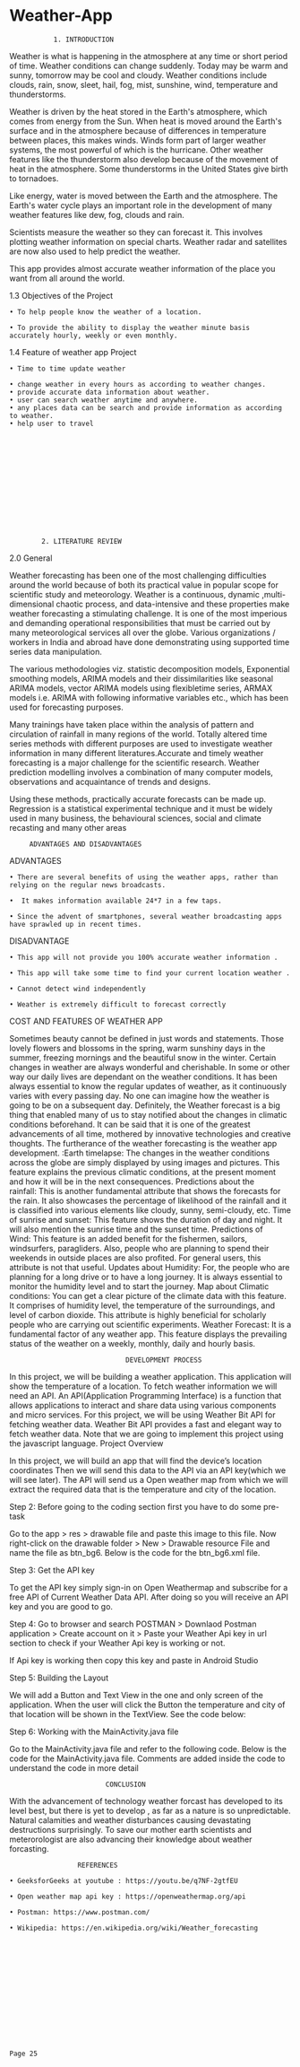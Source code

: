 # Weather-App
                           
                                                                                                                        
  
               1. INTRODUCTION

Weather is what is happening in the atmosphere at any time or short period of time. Weather conditions can change suddenly. Today may be warm and sunny, tomorrow may be cool and cloudy. Weather conditions include clouds, rain, snow, sleet, hail, fog, mist, sunshine, wind, temperature and thunderstorms.

Weather is driven by the heat stored in the Earth's atmosphere, which comes from energy from the Sun. When heat is moved around the Earth's surface and in the atmosphere because of differences in temperature between places, this makes winds. Winds form part of larger weather systems, the most powerful of which is the hurricane. Other weather features like the thunderstorm also develop because of the movement of heat in the atmosphere. Some thunderstorms in the United States give birth to tornadoes.

Like energy, water is moved between the Earth and the atmosphere. The Earth's water cycle plays an important role in the development of many weather features like dew, fog, clouds and rain.

Scientists measure the weather so they can forecast it. This involves plotting weather information on special charts. Weather radar and satellites are now also used to help predict the weather.

This app provides almost accurate weather information of the place you want from all around the world. 







                                                                                                                          
                                                                                                                        


1.3 Objectives of the Project


    • To help people know the weather of a location.
      
    • To provide the ability to display the weather minute basis accurately hourly, weekly or even monthly.



1.4 Feature of weather app Project



    • Time to time update weather
       
    • change weather in every hours as according to weather changes.
    • provide accurate data information about weather.  
    • user can search weather anytime and anywhere.
    • any places data can be search and provide information as according to weather.
    • help user to travel 
      










                                                                                                                   

     
            2. LITERATURE REVIEW

 2.0 General 

Weather forecasting has been one of the most challenging difficulties around the world because of both its practical value in popular scope for scientific study and meteorology. Weather is a continuous, dynamic ,multi-dimensional chaotic process, and data-intensive and these properties make weather forecasting a stimulating challenge. It is one of the most imperious and demanding operational responsibilities that must be carried out by many meteorological services all over the globe. Various organizations / workers in India and abroad have done demonstrating using supported time series data manipulation. 

The various methodologies viz. statistic decomposition models, Exponential smoothing models, ARIMA models and their dissimilarities like seasonal ARIMA models, vector ARIMA models using flexibletime series, ARMAX models i.e. ARIMA with following informative variables etc., which has been used for forecasting purposes. 

Many trainings have taken place within the analysis of pattern and circulation of rainfall in many regions of the world. Totally altered time series methods with different purposes are used to investigate weather information in many different literatures.Accurate and timely weather forecasting is a major challenge for the scientific research. Weather prediction modelling involves a combination of many computer models, observations and acquaintance of trends and designs.

Using these methods, practically accurate forecasts can be made up. Regression is a statistical experimental technique and it must be widely used in many business, the behavioural sciences, social and climate recasting and many other areas





                                                                                                                    
                                                                                                                         
 
         ADVANTAGES AND DISADVANTAGES


 ADVANTAGES


    • There are several benefits of using the weather apps, rather than relying on the regular news broadcasts.

    •  It makes information available 24*7 in a few taps. 

    • Since the advent of smartphones, several weather broadcasting apps have sprawled up in recent times.


DISADVANTAGE 

    • This app will not provide you 100% accurate weather information .

    • This app will take some time to find your current location weather .

    • Cannot detect wind independently 

    • Weather is extremely difficult to forecast correctly


                                                                                                                      


                                                                                                                    
    
                                                                                                                       
  COST AND FEATURES OF WEATHER APP 


Sometimes beauty cannot be defined in just words and statements.
Those lovely flowers and blossoms in the spring, warm sunshiny days in the summer, freezing mornings and the beautiful snow in the winter. 
Certain changes in weather are always wonderful and cherishable. In some or other way our daily lives are dependant on the weather conditions. 
It has been always essential to know the regular updates of weather, as it continuously varies with every passing day.
No one can imagine how the weather is going to be on a subsequent day. Definitely, the Weather forecast is a big thing that enabled many of us to stay notified about the changes in climatic conditions beforehand. 
It can be said that it is one of the greatest advancements of all time, mothered by innovative technologies and creative thoughts. 
The furtherance of the weather forecasting is the weather app development.
:Earth timelapse: The changes in the weather conditions across the globe are simply displayed by using images and pictures. This feature explains the previous climatic conditions, at the present moment and how it will be in the next consequences.
Predictions about the rainfall: This is another fundamental attribute that shows the forecasts for the rain. It also showcases the percentage of likelihood of the rainfall and it is classified into various elements like cloudy, sunny, semi-cloudy, etc.
Time of sunrise and sunset: This feature shows the duration of day and night. It will also mention the sunrise time and the sunset time.
Predictions of Wind: This feature is an added benefit for the fishermen, sailors, windsurfers, paragliders. Also, people who are planning to spend their weekends in outside places are also profited. For general users, this attribute is not that useful.
Updates about Humidity: For, the people who are planning for a long drive or to have a long journey. 
It is always essential to monitor the humidity level and to start the journey.
Map about Climatic conditions: You can get a clear picture of the climate data with this feature. It comprises of humidity level, the temperature of the surroundings, and level of carbon dioxide. This attribute is highly beneficial for scholarly people who are carrying out scientific experiments.
Weather Forecast: It is a fundamental factor of any weather app. This feature displays the prevailing status of the weather on a weekly, monthly, daily and hourly basis.
                                                                                                                         
                                             

   

      




                                                                                                                    
                                                                                                                        
                            
                                 DEVELOPMENT PROCESS

In this project, we will be building a weather application. This application will show the temperature of a location. To fetch weather information we will need an API. An API(Application Programming Interface) is a function that allows applications to interact and share data using various components and micro services. For this project, we will be using Weather Bit API for fetching weather data. Weather Bit API provides a fast and elegant way to fetch weather data. Note that we are going to implement this project using the javascript language.
Project Overview

In this project, we will build an app that will find the device’s location coordinates Then we will send this data to the API via an API key(which we will see later). The API will send us a Open weather map  from which we will extract the required data that is the temperature and city of the location.
















                                                                                                                          
Step 2: Before going to the coding section first you have to do some pre-task

Go to the app > res > drawable file and paste this image to this file. Now right-click on the drawable folder > New > Drawable resource File and name the file as btn_bg6. Below is the code for the btn_bg6.xml file.


Step 3: Get the API key 
 

To get the API key simply sign-in on Open Weathermap and subscribe for a free API of Current Weather Data API. After doing so you will receive an API key and you are good to go.





 



Step  4: Go to browser and search POSTMAN > Downlaod Postman application > Create account on it > Paste your Weather Api key in url section to check if your Weather Api key is working or not.

If Api key is working then copy this key and paste in Android Studio






Step 5: Building the Layout

 

We will add a Button and Text View in the one and only screen of the application. 
When the user will click the Button the temperature and city of that location will be shown in the TextView. See the code below:

                                                                                                               

Step 6: Working with the MainActivity.java file


Go to the MainActivity.java file and refer to the following code. 
Below is the code for the MainActivity.java file. Comments are added inside the code to understand the code in more detail




                        
















                                      

                                                                                                                 
            
                            CONCLUSION

With the advancement of technology weather forcast has developed to its level best, but there is yet to develop , 
as far as a nature is so unpredictable. Natural calamities and weather disturbances causing devastating destructions surprisingly. 
To save our mother earth scientists and meterorologist are also advancing their knowledge about weather forcasting. 







                                                                






                         
                                                                                                                        
                                                                                                                    

                     REFERENCES

    • GeeksforGeeks at youtube : https://youtu.be/q7NF-2gtfEU

    • Open weather map api key : https://openweathermap.org/api

    • Postman: https://www.postman.com/

    • Wikipedia: https://en.wikipedia.org/wiki/Weather_forecasting                                                                                                                                                                       














                                                                                                                         Page 25

